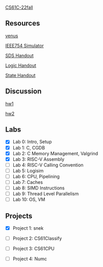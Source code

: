 [CS61C-22fall](https://cs61c.org/fa22/)

## Resources
[venus](https://venus.cs61c.org/)

[IEEE754 Simulator](https://www.h-schmidt.net/FloatConverter/IEEE754.html)

[SDS Handout](https://inst.eecs.berkeley.edu/~cs61c/sp21/resources-pdfs/sds.pdf)

[Logic Handout](https://inst.eecs.berkeley.edu/~cs61c/sp21/resources-pdfs/boolean.pdf)

[State Handout](https://inst.eecs.berkeley.edu/~cs61c/sp21/resources-pdfs/state.pdf)

## Discussion

[hw1](https://www.youtube.com/watch?v=vqctG2mzxDE)

[hw2](https://www.youtube.com/watch?v=6NseWohIjHY)

## Labs

- [x] Lab 0: Intro, Setup
- [x] Lab 1: C, CGDB
- [x] Lab 2: C Memory Management, Valgrind
- [x] Lab 3: RISC-V Assembly
- [ ] Lab 4: RISC-V Calling Convention
- [ ] Lab 5: Logisim
- [ ] Lab 6: CPU, Pipelining
- [ ] Lab 7: Caches
- [ ] Lab 8: SIMD Instructions
- [ ] Lab 9: Thread Level Parallelism
- [ ] Lab 10: OS, VM

## Projects

- [x] Project 1: snek
- [ ] Project 2: CS61Classify
- [ ] Project 3: CS61CPU
- [ ] Project 4: Numc



